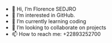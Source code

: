 - 👋 Hi, I’m Florence SEDJRO
- 👀 I’m interested in GitHub.
- 🌱 I’m currently learning coding
- 💞️ I’m looking to collaborate on projects
- 📫 How to reach me: +22893252700

<!---
Floredjreso/Floredjreso is a ✨ special ✨ repository because its `README.md` (this file) appears on your GitHub profile.
You can click the Preview link to take a look at your changes.
--->

